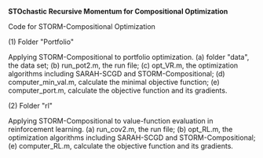 <b>STOchastic Recursive Momentum for Compositional Optimization</b>

Code for STORM-Compositional Optimization

(1) Folder "Portfolio"

Applying STORM-Compositional to portfolio optimization. (a) folder "data", the data set; (b) run_pot2.m, the run file; (c) opt_VR.m, the optimization algorithms including SARAH-SCGD and STORM-Compositional; (d) computer_min_val.m, calculate the minimal objective function; (e) computer_port.m, calculate the objective function and its gradients.

(2) Folder "rl"

Applying STORM-Compositional to value-function evaluation in reinforcement learning. (a) run_cov2.m, the run file; (b) opt_RL.m, the optimization algorithms including SARAH-SCGD and STORM-Compositional; (e) computer_RL.m, calculate the objective function and its gradients.
